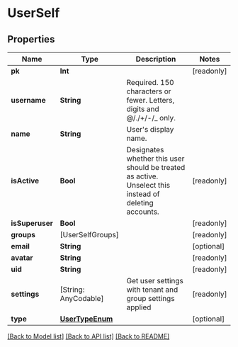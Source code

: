 # UserSelf

## Properties
Name | Type | Description | Notes
------------ | ------------- | ------------- | -------------
**pk** | **Int** |  | [readonly] 
**username** | **String** | Required. 150 characters or fewer. Letters, digits and @/./+/-/_ only. | 
**name** | **String** | User&#39;s display name. | 
**isActive** | **Bool** | Designates whether this user should be treated as active. Unselect this instead of deleting accounts. | [readonly] 
**isSuperuser** | **Bool** |  | [readonly] 
**groups** | [UserSelfGroups] |  | [readonly] 
**email** | **String** |  | [optional] 
**avatar** | **String** |  | [readonly] 
**uid** | **String** |  | [readonly] 
**settings** | [String: AnyCodable] | Get user settings with tenant and group settings applied | [readonly] 
**type** | [**UserTypeEnum**](UserTypeEnum.md) |  | [optional] 

[[Back to Model list]](../README.md#documentation-for-models) [[Back to API list]](../README.md#documentation-for-api-endpoints) [[Back to README]](../README.md)


